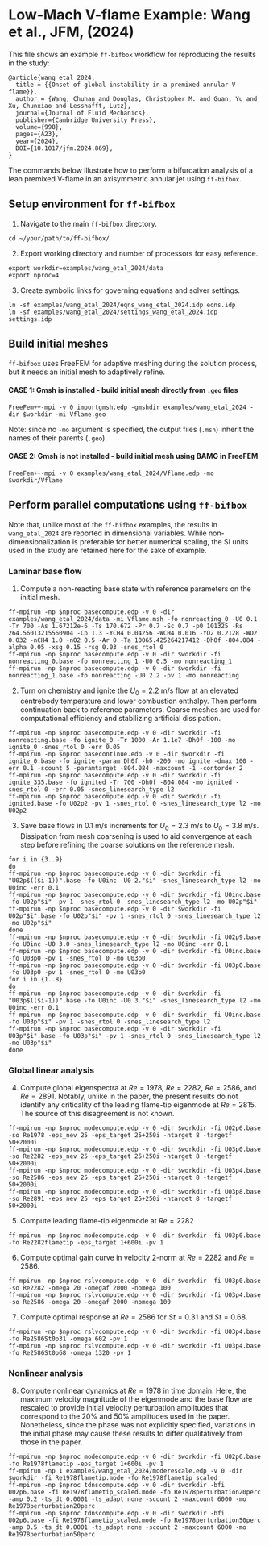# Low-Mach V-flame Example: Wang et al., JFM, (2024)
This file shows an example `ff-bifbox` workflow for reproducing the results in the study:
```
@article{wang_etal_2024,
  title = {{Onset of global instability in a premixed annular V-flame}},
  author = {Wang, Chuhan and Douglas, Christopher M. and Guan, Yu and Xu, Chunxiao and Lesshafft, Lutz},
  journal={Journal of Fluid Mechanics},
  publisher={Cambridge University Press},
  volume={998},
  pages={A23},
  year={2024},
  DOI={10.1017/jfm.2024.869},
}
```
The commands below illustrate how to perform a bifurcation analysis of a lean premixed V-flame in an axisymmetric annular jet using `ff-bifbox`.

## Setup environment for `ff-bifbox`
1. Navigate to the main `ff-bifbox` directory.
```
cd ~/your/path/to/ff-bifbox/
```
2. Export working directory and number of processors for easy reference.
```
export workdir=examples/wang_etal_2024/data
export nproc=4
```
3. Create symbolic links for governing equations and solver settings.
```
ln -sf examples/wang_etal_2024/eqns_wang_etal_2024.idp eqns.idp
ln -sf examples/wang_etal_2024/settings_wang_etal_2024.idp settings.idp
```

## Build initial meshes
`ff-bifbox` uses FreeFEM for adaptive meshing during the solution process, but it needs an initial mesh to adaptively refine.
#### CASE 1: Gmsh is installed - build initial mesh directly from `.geo` files
```
FreeFem++-mpi -v 0 importgmsh.edp -gmshdir examples/wang_etal_2024 -dir $workdir -mi Vflame.geo
```
Note: since no `-mo` argument is specified, the output files (`.msh`) inherit the names of their parents (`.geo`).
#### CASE 2: Gmsh is not installed - build initial mesh using BAMG in FreeFEM
```
FreeFem++-mpi -v 0 examples/wang_etal_2024/Vflame.edp -mo $workdir/Vflame
```

## Perform parallel computations using `ff-bifbox`
Note that, unlike most of the `ff-bifbox` examples, the results in `wang_etal_2024` are reported in dimensional variables. While non-dimensionalization is preferable for better numerical scaling, the SI units used in the study are retained here for the sake of example.
### Laminar base flow
1. Compute a non-reacting base state with reference parameters on the initial mesh.
```
ff-mpirun -np $nproc basecompute.edp -v 0 -dir examples/wang_etal_2024/data -mi Vflame.msh -fo nonreacting_0 -U0 0.1 -Tr 700 -As 1.67212e-6 -Ts 170.672 -Pr 0.7 -Sc 0.7 -p0 101325 -Rs 264.56013215560904 -Cp 1.3 -YCH4 0.04256 -WCH4 0.016 -YO2 0.2128 -WO2 0.032 -nCH4 1.0 -nO2 0.5 -Ar 0 -Ta 10065.425264217412 -Dh0f -804.084 -alpha 0.05 -xsg 0.15 -rsg 0.03 -snes_rtol 0
ff-mpirun -np $nproc basecompute.edp -v 0 -dir $workdir -fi nonreacting_0.base -fo nonreacting_1 -U0 0.5 -mo nonreacting_1
ff-mpirun -np $nproc basecompute.edp -v 0 -dir $workdir -fi nonreacting_1.base -fo nonreacting -U0 2.2 -pv 1 -mo nonreacting
```

2. Turn on chemistry and ignite the $U_0=2.2$ m/s flow at an elevated centrebody temperature and lower combustion enthalpy. Then perform continuation back to reference parameters. Coarse meshes are used for computational efficiency and stabilizing artificial dissipation. 
```
ff-mpirun -np $nproc basecompute.edp -v 0 -dir $workdir -fi nonreacting.base -fo ignite_0 -Tr 1000 -Ar 1.1e7 -Dh0f -100 -mo ignite_0 -snes_rtol 0 -err 0.05
ff-mpirun -np $nproc basecontinue.edp -v 0 -dir $workdir -fi ignite_0.base -fo ignite -param Dh0f -h0 -200 -mo ignite -dmax 100 -err 0.1 -scount 5 -paramtarget -804.084 -maxcount -1 -contorder 2
ff-mpirun -np $nproc basecompute.edp -v 0 -dir $workdir -fi ignite_335.base -fo ignited -Tr 700 -Dh0f -804.084 -mo ignited -snes_rtol 0 -err 0.05 -snes_linesearch_type l2
ff-mpirun -np $nproc basecompute.edp -v 0 -dir $workdir -fi ignited.base -fo U02p2 -pv 1 -snes_rtol 0 -snes_linesearch_type l2 -mo U02p2
```

3. Save base flows in 0.1 m/s increments for $U_0=2.3$ m/s to $U_0=3.8$ m/s. Dissipation from mesh coarsening is used to aid convergence at each step before refining the coarse solutions on the reference mesh.
```
for i in {3..9}
do
ff-mpirun -np $nproc basecompute.edp -v 0 -dir $workdir -fi "U02p$(($i-1))".base -fo U0inc -U0 2."$i" -snes_linesearch_type l2 -mo U0inc -err 0.1
ff-mpirun -np $nproc basecompute.edp -v 0 -dir $workdir -fi U0inc.base -fo U02p"$i" -pv 1 -snes_rtol 0 -snes_linesearch_type l2 -mo U02p"$i"
ff-mpirun -np $nproc basecompute.edp -v 0 -dir $workdir -fi U02p"$i".base -fo U02p"$i" -pv 1 -snes_rtol 0 -snes_linesearch_type l2 -mo U02p"$i"
done
ff-mpirun -np $nproc basecompute.edp -v 0 -dir $workdir -fi U02p9.base -fo U0inc -U0 3.0 -snes_linesearch_type l2 -mo U0inc -err 0.1
ff-mpirun -np $nproc basecompute.edp -v 0 -dir $workdir -fi U0inc.base -fo U03p0 -pv 1 -snes_rtol 0 -mo U03p0
ff-mpirun -np $nproc basecompute.edp -v 0 -dir $workdir -fi U03p0.base -fo U03p0 -pv 1 -snes_rtol 0 -mo U03p0
for i in {1..8}
do
ff-mpirun -np $nproc basecompute.edp -v 0 -dir $workdir -fi "U03p$(($i-1))".base -fo U0inc -U0 3."$i" -snes_linesearch_type l2 -mo U0inc -err 0.1
ff-mpirun -np $nproc basecompute.edp -v 0 -dir $workdir -fi U0inc.base -fo U03p"$i" -pv 1 -snes_rtol 0 -snes_linesearch_type l2
ff-mpirun -np $nproc basecompute.edp -v 0 -dir $workdir -fi U03p"$i".base -fo U03p"$i" -pv 1 -snes_rtol 0 -snes_linesearch_type l2 -mo U03p"$i"
done
```

### Global linear analysis
4. Compute global eigenspectra at $Re=1978$, $Re=2282$, $Re=2586$, and $Re=2891$. Notably, unlike in the paper, the present results do not identify any criticality of the leading flame-tip eigenmode at $Re=2815$. The source of this disagreement is not known. 
```
ff-mpirun -np $nproc modecompute.edp -v 0 -dir $workdir -fi U02p6.base -so Re1978 -eps_nev 25 -eps_target 25+250i -ntarget 8 -targetf 50+2000i
ff-mpirun -np $nproc modecompute.edp -v 0 -dir $workdir -fi U03p0.base -so Re2282 -eps_nev 25 -eps_target 25+250i -ntarget 8 -targetf 50+2000i
ff-mpirun -np $nproc modecompute.edp -v 0 -dir $workdir -fi U03p4.base -so Re2586 -eps_nev 25 -eps_target 25+250i -ntarget 8 -targetf 50+2000i
ff-mpirun -np $nproc modecompute.edp -v 0 -dir $workdir -fi U03p8.base -so Re2891 -eps_nev 25 -eps_target 25+250i -ntarget 8 -targetf 50+2000i
```
5. Compute leading flame-tip eigenmode at $Re=2282$ 
```
ff-mpirun -np $nproc modecompute.edp -v 0 -dir $workdir -fi U03p0.base -fo Re2282flametip -eps_target 1+600i -pv 1
```

6. Compute optimal gain curve in velocity 2-norm at $Re=2282$ and $Re=2586$.
```
ff-mpirun -np $nproc rslvcompute.edp -v 0 -dir $workdir -fi U03p0.base -so Re2282 -omega 20 -omegaf 2000 -nomega 100
ff-mpirun -np $nproc rslvcompute.edp -v 0 -dir $workdir -fi U03p4.base -so Re2586 -omega 20 -omegaf 2000 -nomega 100
```

7. Compute optimal response at $Re=2586$ for $St=0.31$ and $St=0.68$.
```
ff-mpirun -np $nproc rslvcompute.edp -v 0 -dir $workdir -fi U03p4.base -fo Re2586St0p31 -omega 602 -pv 1
ff-mpirun -np $nproc rslvcompute.edp -v 0 -dir $workdir -fi U03p4.base -fo Re2586St0p68 -omega 1320 -pv 1
```

### Nonlinear analysis
8. Compute nonlinear dynamics at $Re=1978$ in time domain. Here, the maximum velocity magnitude of the eigenmode and the base flow are rescaled to provide initial velocity perturbation amplitudes that correspond to the 20% and 50% amplitudes used in the paper. Nonetheless, since the phase was not explicitly specified, variations in the initial phase may cause these results to differ qualitatively from those in the paper.
```
ff-mpirun -np $nproc modecompute.edp -v 0 -dir $workdir -fi U02p6.base -fo Re1978flametip -eps_target 1+600i -pv 1
ff-mpirun -np 1 examples/wang_etal_2024/moderescale.edp -v 0 -dir $workdir -fi Re1978flametip.mode -fo Re1978flametip_scaled
ff-mpirun -np $nproc tdnscompute.edp -v 0 -dir $workdir -bfi U02p6.base -fi Re1978flametip_scaled.mode -fo Re1978perturbation20perc -amp 0.2 -ts_dt 0.0001 -ts_adapt none -scount 2 -maxcount 6000 -mo Re1978perturbation20perc
ff-mpirun -np $nproc tdnscompute.edp -v 0 -dir $workdir -bfi U02p6.base -fi Re1978flametip_scaled.mode -fo Re1978perturbation50perc -amp 0.5 -ts_dt 0.0001 -ts_adapt none -scount 2 -maxcount 6000 -mo Re1978perturbation50perc
```